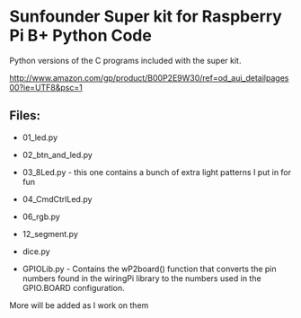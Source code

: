 # Sunfounder Super kit for Raspberry Pi B+ Python Code

Python versions of the C programs included with the super kit.

<http://www.amazon.com/gp/product/B00P2E9W30/ref=od_aui_detailpages00?ie=UTF8&psc=1>

## Files:

* 01_led.py
* 02_btn_and_led.py
* 03_8Led.py - this one contains a bunch of extra light patterns I put in for fun
* 04_CmdCtrlLed.py
* 06_rgb.py
* 12_segment.py
* dice.py

* GPIOLib.py - Contains the wP2board() function that converts the pin numbers found in the wiringPi library to the numbers used in the GPIO.BOARD configuration.

More will be added as I work on them

